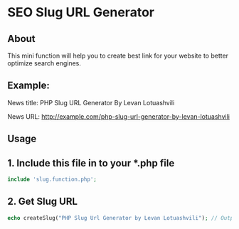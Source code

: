 SEO Slug URL Generator
==============

## About

This mini function will help you to create best link for your website to better optimize search engines.

## Example:

News title: PHP Slug URL Generator By Levan Lotuashvili

News URL: http://example.com/php-slug-url-generator-by-levan-lotuashvili

## Usage

## 1. Include this file in to your *.php file
```php
include 'slug.function.php';
```

## 2. Get Slug URL
```php
echo createSlug("PHP Slug Url Generator by Levan Lotuashvili"); // Output: php-slug-url-generator-by-levan-lotuashvili
```
